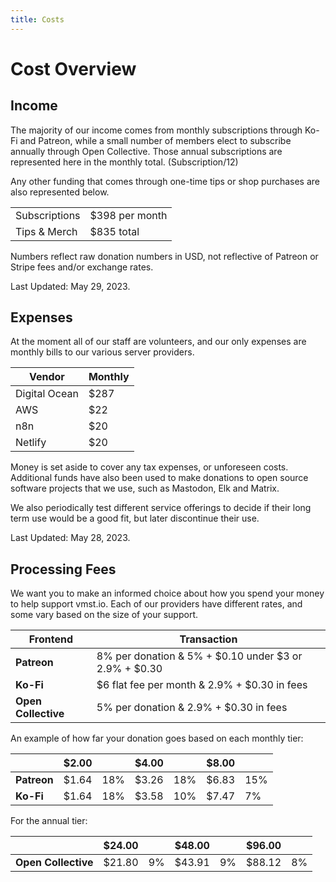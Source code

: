 ```yaml
---
title: Costs
---
```


# Cost Overview

## Income

The majority of our income comes from monthly subscriptions through Ko-Fi and Patreon, while a small number of members elect to subscribe annually through Open Collective.
Those annual subscriptions are represented here in the monthly total. (Subscription/12)

Any other funding that comes through one-time tips or shop purchases are also represented below.

|               |                |
|---------------|----------------|
| Subscriptions | $398 per month |
| Tips & Merch  | $835 total     |

Numbers reflect raw donation numbers in USD, not reflective of Patreon or Stripe fees and/or exchange rates.

Last Updated: May 29, 2023.

## Expenses

At the moment all of our staff are volunteers, and our only expenses are monthly bills to our various server providers.

| **Vendor**    | **Monthly** |
|---------------|-------------|
| Digital Ocean | $287        |
| AWS           | $22         |
| n8n           | $20         |
| Netlify       | $20         |

Money is set aside to cover any tax expenses, or unforeseen costs.
Additional funds have also been used to make donations to open source software projects that we use, such as Mastodon, Elk and Matrix.

We also periodically test different service offerings to decide if their long term use would be a good fit, but later discontinue their use.

Last Updated: May 28, 2023.

## Processing Fees

We want you to make an informed choice about how you spend your money to help support vmst.io.
Each of our providers have different rates, and some vary based on the size of your support.

| **Frontend**        | **Transaction**                                            |
|---------------------|------------------------------------------------------------|
| **Patreon**         | 8% per donation & 5% + $0.10 under $3 or 2.9% + $0.30      |
| **Ko-Fi**           | $6 flat fee per month & 2.9% + $0.30 in fees               |
| **Open Collective** | 5% per donation & 2.9% + $0.30 in fees                     |

An example of how far your donation goes based on each monthly tier:

|             | **$2.00** |          | **$4.00** |          | **$8.00** |     |
|-------------|-----------|----------|-----------|----------|-----------|-----|
| **Patreon** | $1.64     | 18%      | $3.26     | 18%      | $6.83     | 15% |
| **Ko-Fi**   | $1.64     | 18%      | $3.58     | 10%      | $7.47     | 7%  |

For the annual tier:

|             | **$24.00** |          | **$48.00** |          | **$96.00** |     |
|-------------|-----------|----------|-----------|----------|-----------|-----|
| **Open Collective** | $21.80     | 9%      | $43.91     | 9%      | $88.12     | 8% |
